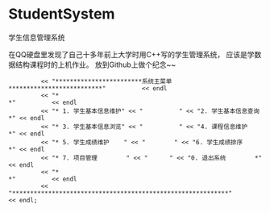 # StudentSystem
学生信息管理系统

在QQ硬盘里发现了自己十多年前上大学时用C++写的学生管理系统，
应该是学数据结构课程时的上机作业。
放到Github上做个纪念~~


			 << "************************系统主菜单**************************"          << endl
			 << "*                                                          *"          << endl
			 << "* 1. 学生基本信息维护" << "		  " << "2. 学生基本信息查询      *" << endl
			 << "* 3. 学生基本信息浏览" << "    	  " << "4. 课程信息维护          *" << endl
			 << "* 5. 学生成绩维护    " << "		  " << "6. 学生成绩排序          *" << endl
			 << "* 7. 项目管理		  " << "	  " << "0. 退出系统		   *"			<< endl
			 << "*                                                          *"          << endl
			 << "************************************************************"          << endl;
